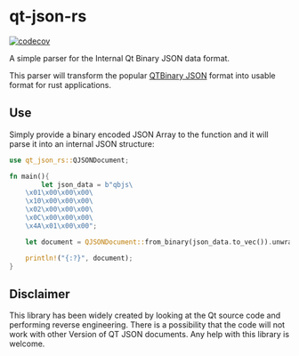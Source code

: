# qt-json-rs


[![codecov](https://codecov.io/gh/TheDome/qt-json-rs/branch/develop/graph/badge.svg?token=7MIOMJ88B1)](https://codecov.io/gh/TheDome/qt-json-rs)

A simple parser for the Internal Qt Binary JSON data format.

This parser will transform the popular
[QTBinary JSON](https://doc.qt.io/qt-6.2/qbinaryjson.html#toBinaryData)
format into usable format for rust applications.

## Use

Simply provide a binary encoded JSON Array to the function and it will parse it into an
internal JSON structure:

```rust
use qt_json_rs::QJSONDocument;

fn main(){
        let json_data = b"qbjs\
    \x01\x00\x00\x00\
    \x10\x00\x00\x00\
    \x02\x00\x00\x00\
    \x0C\x00\x00\x00\
    \x4A\x01\x00\x00";

    let document = QJSONDocument::from_binary(json_data.to_vec()).unwrap();

    println!("{:?}", document);
}
```

## Disclaimer

This library has been widely created by looking at the Qt source code and performing reverse
engineering.
There is a possibility that the code will not work with other Version of QT JSON documents.
Any help with this library is welcome.
